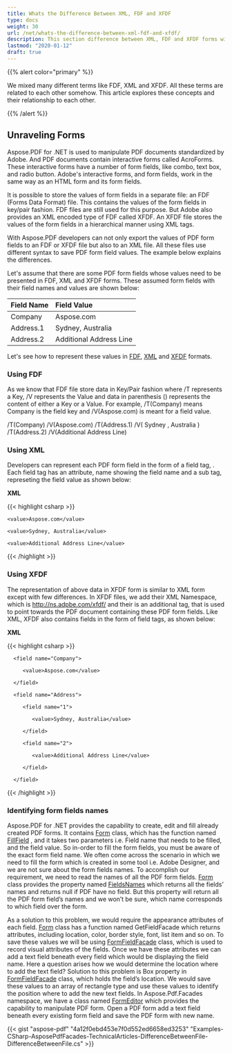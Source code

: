 ```yaml
---
title: Whats the Difference Between XML, FDF and XFDF
type: docs
weight: 30
url: /net/whats-the-difference-between-xml-fdf-and-xfdf/
description: This section difference between XML, FDF and XFDF forms with Aspose.PDF Facades using Form Class.
lastmod: "2020-01-12"
draft: true
---
```


{{% alert color="primary" %}} 

We mixed many different terms like FDF, XML and XFDF. All these terms are related to each other somehow. This article explores these concepts and their relationship to each other.

{{% /alert %}} 

## Unraveling Forms

Aspose.PDF for .NET is used to manipulate PDF documents standardized by Adobe. And PDF documents contain interactive forms called AcroForms. These interactive forms have a number of form fields, like combo, text box, and radio button. Adobe's interactive forms, and form fields, work in the same way as an HTML form and its form fields.

It is possible to store the values of form fields in a separate file: an FDF (Forms Data Format) file. This contains the values of the form fields in key/pair fashion. FDF files are still used for this purpose. But Adobe also provides an XML encoded type of FDF called XFDF. An XFDF file stores the values of the form fields in a hierarchical manner using XML tags.

With Aspose.PDF developers can not only export the values of PDF form fields to an FDF or XFDF file but also to an XML file. All these files use different syntax to save PDF form field values. The example below explains the differences.

Let's assume that there are some PDF form fields whose values need to be presented in FDF, XML and XFDF forms. These assumed form fields with their field names and values are shown below:

|**Field Name**|**Field Value**|
| :- | :- |
|Company|Aspose.com|
|Address.1|Sydney, Australia|
|Address.2|Additional Address Line|
Let's see how to represent these values in [FDF](/pdf/net/whats-the-difference-between-xml-2c-fdf-and-xfdf-html/), [XML](/pdf/net/whats-the-difference-between-xml-2c-fdf-and-xfdf-html/) and [XFDF](/pdf/net/whats-the-difference-between-xml-2c-fdf-and-xfdf-html/) formats.

### Using FDF

As we know that FDF file store data in Key/Pair fashion where /T represents a Key, /V represents the Value and data in parenthesis () represents the content of either a Key or a Value. For example, /T(Company) means Company is the field key and /V(Aspose.com) is meant for a field value.

/T(Company) /V(Aspose.com) 
/T(Address.1) /V( Sydney , Australia ) 
/T(Address.2) /V(Additional Address Line)

### Using XML

Developers can represent each PDF form field in the form of a field tag, <field>. Each field tag has an attribute, name showing the field name and a sub tag, <value> represeting the field value as shown below:

**XML**

{{< highlight csharp >}}

 <?xml version="1.0" ?>

 <fields>

  <field name="Company">

    <value>Aspose.com</value>

  </field>

  <field name="Address.1">

    <value>Sydney, Australia</value>

  </field>

  <field name="Address.2">

    <value>Additional Address Line</value>

  </field>

 </fields>



{{< /highlight >}}

### Using XFDF

The representation of above data in XFDF form is similar to XML form except with few differences. In XFDF files, we add their XML Namespace, which is <http://ns.adpbe.com/xfdf/> and their is an additional tag, <f> that is used to point towards the PDF document containing these PDF form fields. Like XML, XFDF also contains fields in the form of field tags, <field> as shown below:

**XML**

{{< highlight csharp >}}

 <?xml version="1.0" encoding="UTF-8"?>

<xfdf xmlns="http://ns.adobe.com/xfdf/" xml:space="preserve">    

   <f href="CompanyForm.pdf"/>  

   <fields>

      <field name="Company">

         <value>Aspose.com</value>

      </field>

      <field name="Address">

         <field name="1">

            <value>Sydney, Australia</value>

         </field>

         <field name="2">

            <value>Additional Address Line</value>

         </field>

      </field>

   </fields>

 </xfdf>



{{< /highlight >}}

### Identifying form fields names

Aspose.PDF for .NET provides the capability to create, edit and fill already created PDF forms. It contains [Form](http://www.aspose.com/api/net/pdf/aspose.pdf.facades/form) class, which has the function named [FillField](http://www.aspose.com/api/net/pdf/aspose.pdf.facades/form/methods/fillfield/index) , and it takes two parameters i.e. Field name that needs to be filled, and the field value. So in-order to fill the form fields, you must be aware of the exact form field name. 
We often come across the scenario in which we need to fill the form which is created in some tool i.e. Adobe Designer, and we are not sure about the form fields names. To accomplish our requirement, we need to read the names of all the PDF form fields. [Form](http://www.aspose.com/api/net/pdf/aspose.pdf.facades/form) class provides the property named [FieldsNames](http://www.aspose.com/api/net/pdf/aspose.pdf.facades/form/properties/fieldnames) which returns all the fields’ names and returns null if PDF have no field. But this property will return all the PDF form field’s names and we won’t be sure, which name corresponds to which field over the form.

As a solution to this problem, we would require the appearance attributes of each field. [Form](http://www.aspose.com/documentation/file-format-components/aspose.pdf.kit-for-.net-and-java/aspose.pdf.kit.form.html) class has a function named GetFieldFacade which returns attributes, including location, color, border style, font, list item and so on. To save these values we will be using [FormFieldFacade](http://www.aspose.com/api/net/pdf/aspose.pdf.facades/formfieldfacade) class, which is used to record visual attributes of the fields. Once we have these attributes we can add a text field beneath every field which would be displaying the field name. Here a question arises how we would determine the location where to add the text field? Solution to this problem is Box property in [FormFieldFacade](http://www.aspose.com/api/net/pdf/aspose.pdf.facades/formfieldfacade) class, which holds the field’s location. We would save these values to an array of rectangle type and use these values to identify the position where to add the new text fields. 
In Aspose.Pdf.Facades namespace, we have a class named [FormEditor](http://www.aspose.com/api/net/pdf/aspose.pdf.facades/formeditor) which provides the capability to manipulate PDF form. Open a PDF form add a text field beneath every existing form field and save the PDF form with new name.



{{< gist "aspose-pdf" "4a12f0ebd453e7f0d552ed6658ed3253" "Examples-CSharp-AsposePdfFacades-TechnicalArticles-DifferenceBetweenFile-DifferenceBetweenFile.cs" >}}
